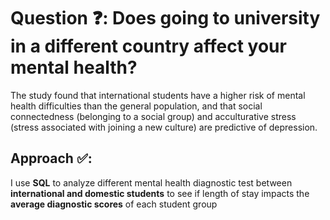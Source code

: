 # Question :question:: Does going to university in a different country affect your mental health?

The study found that international students have a higher risk of mental health difficulties than the general population, and that social connectedness (belonging to a social group) and acculturative stress (stress associated with joining a new culture) are predictive of depression.

## Approach :white_check_mark::
I use **SQL** to analyze different mental health diagnostic test between **international and domestic students** to see if length of stay impacts the **average diagnostic scores** of each student group
